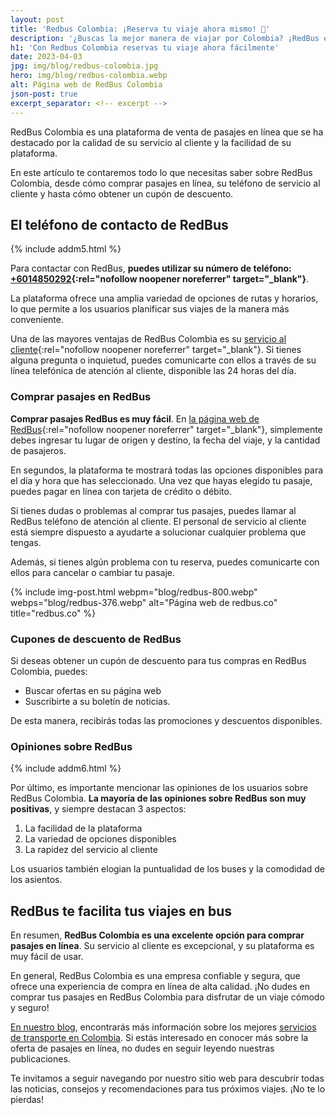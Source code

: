 ```yaml
---
layout: post
title: 'Redbus Colombia: ¡Reserva tu viaje ahora mismo! 🚌'
description: '¿Buscas la mejor manera de viajar por Colombia? ¡RedBus es la solución! Reserva en línea o llama a su teléfono de atención al cliente.¡Haz clic ahora!'
h1: 'Con Redbus Colombia reservas tu viaje ahora fácilmente'
date: 2023-04-03
jpg: img/blog/redbus-colombia.jpg
hero: img/blog/redbus-colombia.webp
alt: Página web de RedBus Colombia
json-post: true
excerpt_separator: <!-- excerpt -->
---
```

RedBus Colombia es una plataforma de venta de pasajes en línea que se ha destacado por la calidad de su servicio al cliente y la facilidad de su plataforma.
<!-- excerpt -->

En este artículo te contaremos todo lo que necesitas saber sobre RedBus Colombia, desde cómo comprar pasajes en línea, su teléfono de servicio al cliente y hasta cómo obtener un cupón de descuento.

## El teléfono de contacto de RedBus

{% include addm5.html %}

Para contactar con RedBus, **puedes utilizar su número de teléfono: [+6014850292](tel:6014850292){:rel="nofollow noopener noreferrer" target="_blank"}**.

La plataforma ofrece una amplia variedad de opciones de rutas y horarios, lo que permite a los usuarios planificar sus viajes de la manera más conveniente.

Una de las mayores ventajas de RedBus Colombia es su [servicio al cliente](https://www.redbus.co/info/redcare){:rel="nofollow noopener noreferrer" target="_blank"}. Si tienes alguna pregunta o inquietud, puedes comunicarte con ellos a través de su línea telefónica de atención al cliente, disponible las 24 horas del día.

### Comprar pasajes en RedBus

**Comprar pasajes RedBus es muy fácil**. En [la página web de RedBus](https://www.redbus.co/){:rel="nofollow noopener noreferrer" target="_blank"}, simplemente debes ingresar tu lugar de origen y destino, la fecha del viaje, y la cantidad de pasajeros.

En segundos, la plataforma te mostrará todas las opciones disponibles para el día y hora que has seleccionado. Una vez que hayas elegido tu pasaje, puedes pagar en línea con tarjeta de crédito o débito.

Si tienes dudas o problemas al comprar tus pasajes, puedes llamar al RedBus teléfono de atención al cliente. El personal de servicio al cliente está siempre dispuesto a ayudarte a solucionar cualquier problema que tengas.

Además, si tienes algún problema con tu reserva, puedes comunicarte con ellos para cancelar o cambiar tu pasaje.

{% include img-post.html webpm="blog/redbus-800.webp" webps="blog/redbus-376.webp" alt="Página web de redbus.co" title="redbus.co" %}

### Cupones de descuento de RedBus

Si deseas obtener un cupón de descuento para tus compras en RedBus Colombia, puedes:

* Buscar ofertas en su página web
* Suscribirte a su boletín de noticias.

De esta manera, recibirás todas las promociones y descuentos disponibles.

### Opiniones sobre RedBus

{% include addm6.html %}

Por último, es importante mencionar las opiniones de los usuarios sobre RedBus Colombia. **La mayoría de las opiniones sobre RedBus son muy positivas**, y siempre destacan 3 aspectos:

1. La facilidad de la plataforma
2. La variedad de opciones disponibles
3. La rapidez del servicio al cliente

Los usuarios también elogian la puntualidad de los buses y la comodidad de los asientos.

## RedBus te facilita tus viajes en bus

En resumen, **RedBus Colombia es una excelente opción para comprar pasajes en línea**. Su servicio al cliente es excepcional, y su plataforma es muy fácil de usar.

En general, RedBus Colombia es una empresa confiable y segura, que ofrece una experiencia de compra en línea de alta calidad. ¡No dudes en comprar tus pasajes en RedBus Colombia para disfrutar de un viaje cómodo y seguro!

[En nuestro blog]({{'blog'|relative_url}}), encontrarás más información sobre los mejores [servicios de transporte en Colombia]({{site.baseurl}}/). Si estás interesado en conocer más sobre la oferta de pasajes en línea, no dudes en seguir leyendo nuestras publicaciones.

Te invitamos a seguir navegando por nuestro sitio web para descubrir todas las noticias, consejos y recomendaciones para tus próximos viajes. ¡No te lo pierdas!

